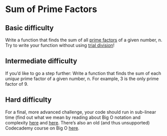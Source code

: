 # Sum of Prime Factors

## Basic difficulty

Write a function that finds the sum of all [prime factors](https://discuss.codecademy.com/t/code-challenges-in-interviews/82161) of a given number, n.
Try to write your function without using [trial division](https://mathworld.wolfram.com/TrialDivision.html)!

## Intermediate difficulty

If you’d like to go a step further:
Write a function that finds the sum of each *unique* prime factor of a given number, n. For example, 3 is the only prime factor of 9.

## Hard difficulty

For a final, more advanced challenge, your code should run in sub-linear time (find out what we mean by reading about Big O notation and complexity [here](https://stackoverflow.com/questions/487258/what-is-a-plain-english-explanation-of-big-o-notation) and [here](https://rob-bell.net/2009/06/a-beginners-guide-to-big-o-notation). There’s also an old (and thus unsupported) Codecademy course on Big O [here](https://www.codecademy.com/catalog).
